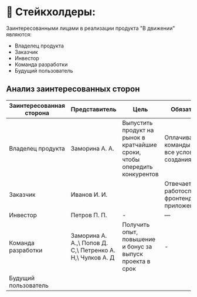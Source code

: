 # 👔 Стейкхолдеры:
Заинтересованными лицами в реализации продукта "В движении" являются:
- Владелец продукта
- Заказчик
- Инвестор
- Команда разработки
- Будущий пользователь

## Анализ заинтересованных сторон
  
| Заинтересованная сторона | Представитель | Цель | Обязательства | Влияние | Интерес |
|---|---|---|---|---|---|
| Владелец продукта | Заморина А. А. | Выпустить продукт на рынок в кратчайшие сроки, чтобы опередить конкурентов | Оплачивает работу команды и создает все условия для создания продукта | 10 | 10 |
| Заказчик | Иванов И. И. |  | Отвечает за работоспособность фронтенд-части приложения | 6 | 3 |
| Инвестор | Петров П. П. | - | —  | 1 | 2 |
| Команда разработки | Заморина А. А.,\ Попов Д. С,\ Петренко А. Н,\ Чулков А. Д | Получить опыт, повышение и бонус за выпуск проекта в срок | -  | 3 | 9 |
| Будущий пользователь |  |  |  |  |  |
